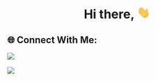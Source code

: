 <!-- Waving hand animation -->
<h1 align="center">
  Hi there, <img src="https://raw.githubusercontent.com/ABSphreak/ABSphreak/master/gifs/Hi.gif" width="30px">
</h1>

## 🌐 Connect With Me:
<p align="start">
  <a href="https://tejas-portfolio-xhjh.vercel.app/"><img src="https://img.shields.io/badge/My_Portfolio-%230077B5.svg?style=for-the-badge&logo=google-chrome&logoColor=white"></a>

</p>






<p align="start">
  <img src="https://github-readme-stats.vercel.app/api/top-langs/?username=Tejas24003&theme=tokyonight&hide_border=true&layout=compact" height="180px"/>
</p>
